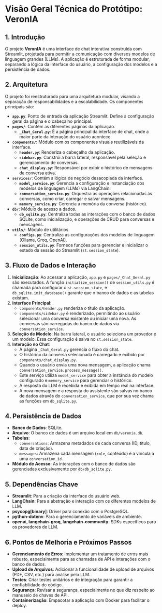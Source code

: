 # Visão Geral Técnica do Protótipo: VeronIA

## 1. Introdução

O projeto **VeronIA** é uma interface de chat interativa construída com Streamlit, projetada para permitir a comunicação com diversos modelos de linguagem grandes (LLMs). A aplicação é estruturada de forma modular, separando a lógica da interface do usuário, a configuração dos modelos e a persistência de dados.

## 2. Arquitetura

O projeto foi reestruturado para uma arquitetura modular, visando a separação de responsabilidades e a escalabilidade. Os componentes principais são:

- **`app.py`**: Ponto de entrada da aplicação Streamlit. Define a configuração geral da página e o cabeçalho principal.
- **`pages/`**: Contém as diferentes páginas da aplicação.
  - **`_Chat_Geral.py`**: É a página principal da interface de chat, onde a maior parte da interação do usuário acontece.
- **`components/`**: Módulo com os componentes visuais reutilizáveis da interface.
  - **`header.py`**: Renderiza o cabeçalho da aplicação.
  - **`sidebar.py`**: Constrói a barra lateral, responsável pela seleção e gerenciamento de conversas.
  - **`chat_display.py`**: Responsável por exibir o histórico de mensagens da conversa ativa.
- **`services/`**: Contém a lógica de negócio desacoplada da interface.
  - **`model_service.py`**: Gerencia a configuração e instanciação dos modelos de linguagem (LLMs) via LangChain.
  - **`conversation_service.py`**: Orquestra as operações relacionadas às conversas, como criar, carregar e salvar mensagens.
  - **`memory_service.py`**: Gerencia a memória da conversa (histórico).
- **`db/`**: Módulo de acesso a dados.
  - **`db_sqlite.py`**: Centraliza todas as interações com o banco de dados SQLite, como inicialização, e operações de CRUD para conversas e mensagens.
- **`utils/`**: Módulo de utilitários.
  - **`configs.py`**: Centraliza as configurações dos modelos de linguagem (Ollama, Groq, OpenAI).
  - **`session_utils.py`**: Fornece funções para gerenciar e inicializar o estado da sessão do Streamlit (`st.session_state`).

## 3. Fluxo de Dados e Interação

1.  **Inicialização**: Ao acessar a aplicação, `app.py` e `pages/_Chat_Geral.py` são executados. A função `initialize_session()` de `session_utils.py` é chamada para configurar o `st.session_state`, e `db_sqlite.init_database()` garante que o banco de dados e as tabelas existam.
2.  **Interface Principal**:
    -   `components/header.py` renderiza o título da aplicação.
    -   `components/sidebar.py` é renderizado, permitindo ao usuário selecionar uma conversa existente ou iniciar uma nova. As conversas são carregadas do banco de dados via `conversation_service`.
3.  **Seleção de Modelo**: Na barra lateral, o usuário seleciona um provedor e um modelo. Essa configuração é salva no `st.session_state`.
4.  **Interação no Chat**:
    -   A página `_Chat_Geral.py` gerencia o fluxo do chat.
    -   O histórico da conversa selecionada é carregado e exibido por `components/chat_display.py`.
    -   Quando o usuário envia uma nova mensagem, a aplicação chama `conversation_service.process_message()`.
    -   Este serviço utiliza `model_service` para obter a instância do modelo configurado e `memory_service` para gerenciar o histórico.
    -   A resposta do LLM é recebida e exibida em tempo real na interface.
    -   A nova mensagem e a resposta do assistente são salvas no banco de dados através do `conversation_service`, que por sua vez chama as funções em `db_sqlite.py`.

## 4. Persistência de Dados

-   **Banco de Dados**: SQLite.
-   **Arquivo**: O banco de dados é um arquivo local em `db/veronia.db`.
-   **Tabelas**:
    -   `conversations`: Armazena metadados de cada conversa (ID, título, data de criação).
    -   `messages`: Armazena cada mensagem (`role`, conteúdo) e a vincula a uma `conversation_id`.
-   **Módulo de Acesso**: As interações com o banco de dados são gerenciadas exclusivamente por `db/db_sqlite.py`.

## 5. Dependências Chave

-   **Streamlit**: Para a criação da interface do usuário web.
-   **LangChain**: Para a abstração e interação com os diferentes modelos de LLM.
-   **psycopg[binary]**: Driver para conexão com o PostgreSQL.
-   **python-dotenv**: Para o gerenciamento de variáveis de ambiente.
-   **openai, langchain-groq, langchain-community**: SDKs específicos para os provedores de LLM.

## 6. Pontos de Melhoria e Próximos Passos

-   **Gerenciamento de Erros**: Implementar um tratamento de erros mais robusto, especialmente para as chamadas de API e interações com o banco de dados.
-   **Upload de Arquivos**: Adicionar a funcionalidade de upload de arquivos (PDF, CSV, etc.) para análise pelo LLM.
-   **Testes**: Criar testes unitários e de integração para garantir a confiabilidade do código.
-   **Segurança**: Revisar a segurança, especialmente no que diz respeito ao manuseio de chaves de API.
-   **Containerização**: Empacotar a aplicação com Docker para facilitar o deploy.
